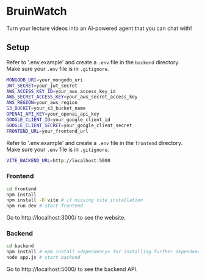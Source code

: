 # BruinWatch

Turn your lecture videos into an AI-powered agent that you can chat with!

## Setup

Refer to '.env.example' and create a `.env` file in the `backend` directory.
<br>
Make sure your `.env` file is in `.gitignore`.
```bash
MONGODB_URI=your_mongodb_uri
JWT_SECRET=your_jwt_secret
AWS_ACCESS_KEY_ID=your_aws_access_key_id
AWS_SECRET_ACCESS_KEY=your_aws_secret_access_key
AWS_REGION=your_aws_region
S3_BUCKET=your_s3_bucket_name
OPENAI_API_KEY=your_openai_api_key
GOOGLE_CLIENT_ID=your_google_client_id
GOOGLE_CLIENT_SECRET=your_google_client_secret
FRONTEND_URL=your_frontend_url
```

Refer to '.env.example' and create a `.env` file in the `frontend` directory.
<br>
Make sure your `.env` file is in `.gitignore`.
```bash
VITE_BACKEND_URL=http://localhost:5000
```

### Frontend

```bash
cd frontend
npm install
npm install -D vite # if missing vite installation
npm run dev # start frontend
```
Go to http://localhost:3000/ to see the website.

### Backend

```bash
cd backend
npm install # npm install <dependency> for installing further dependencies
node app.js # start backend
```
Go to http://localhost:5000/ to see the backend API.
